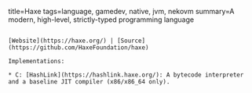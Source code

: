 title=Haxe
tags=language, gamedev, native, jvm, nekovm
summary=A modern, high-level, strictly-typed programming language
~~~~~~

[Website](https://haxe.org/) | [Source](https://github.com/HaxeFoundation/haxe) 

Implementations:

* C: [HashLink](https://hashlink.haxe.org/): A bytecode interpreter and a baseline JIT compiler (x86/x86_64 only).
